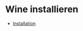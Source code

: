 # Wine installieren

+ [Installation](https://wine.htmlvalidator.com/install-wine-on-linux-mint-22.html)

